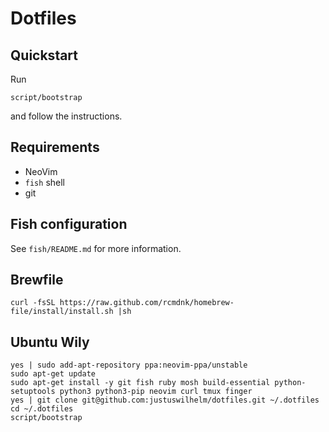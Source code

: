 # Dotfiles

## Quickstart

Run

```
script/bootstrap
```

and follow the instructions.


## Requirements

+ NeoVim
+ `fish` shell
+ git

## Fish configuration

See `fish/README.md` for more information.

## Brewfile
```
curl -fsSL https://raw.github.com/rcmdnk/homebrew-file/install/install.sh |sh
```

## Ubuntu Wily
```
yes | sudo add-apt-repository ppa:neovim-ppa/unstable
sudo apt-get update
sudo apt-get install -y git fish ruby mosh build-essential python-setuptools python3 python3-pip neovim curl tmux finger
yes | git clone git@github.com:justuswilhelm/dotfiles.git ~/.dotfiles
cd ~/.dotfiles
script/bootstrap
```
